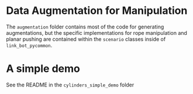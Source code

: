 # Data Augmentation for Manipulation

The `augmentation` folder contains most of the code for generating augmentations, but the specific implementations for rope manipulation and planar pushing are contained within the `scenario` classes inside of `link_bot_pycommon`.

# A simple demo

See the README in the `cylinders_simple_demo` folder
